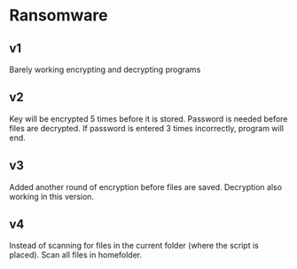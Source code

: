 # Ransomware

## v1
Barely working encrypting and decrypting programs

## v2
Key will be encrypted 5 times before it is stored.
Password is needed before files are decrypted. If password is entered 3 times incorrectly, program will end. 

## v3
Added another round of encryption before files are saved. Decryption also working in this version. 

## v4
Instead of scanning for files in the current folder (where the script is placed). Scan all files in homefolder.
